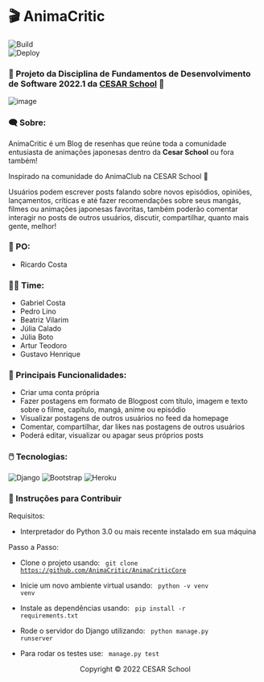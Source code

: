 # :clapper: AnimaCritic

![Build](https://img.shields.io/github/workflow/status/AnimaCritic/AnimaCriticCore/Django%20CI?label=Build)  
![Deploy](https://img.shields.io/github/workflow/status/AnimaCritic/AnimaCriticCore/Deploy?label=Deploy)

### 🚀 Projeto da Disciplina de Fundamentos de Desenvolvimento de Software 2022.1 da [CESAR School](https://www.cesar.school) 🧡


![image](https://user-images.githubusercontent.com/69666481/169938080-4c5fba62-6966-4b63-b676-7919cba5093f.png)


### :left_speech_bubble: Sobre:

AnimaCritic é um Blog de resenhas que reúne toda a comunidade entusiasta de animações japonesas dentro da **Cesar School** ou fora também!

Inspirado na comunidade do AnimaClub na CESAR School 🧡

Usuários podem escrever posts falando sobre novos episódios, opiniões, lançamentos, críticas e até fazer recomendações sobre seus mangás, filmes ou animações japonesas favoritas, também poderão comentar interagir no posts de outros usuários, discutir, compartilhar, quanto mais gente, melhor!

### :bust_in_silhouette: PO:
* Ricardo Costa

### :man_technologist: Time:
* Gabriel Costa
* Pedro Lino
* Beatriz Vilarim 
* Júlia Calado
* Júlia Boto
* Artur Teodoro
* Gustavo Henrique

### :dart: Principais Funcionalidades:
* Criar uma conta própria
* Fazer postagens em formato de Blogpost com título, imagem e texto sobre o filme, capítulo, mangá, anime ou episódio
* Visualizar postagens de outros usuários no feed da homepage
* Comentar, compartilhar, dar likes nas postagens de outros usuários
* Poderá editar, visualizar ou apagar seus próprios posts

### :computer_mouse: Tecnologias:
![Django](https://img.shields.io/badge/django-%23092E20.svg?style=for-the-badge&logo=django&logoColor=white)
![Bootstrap](https://img.shields.io/badge/bootstrap-%23563D7C.svg?style=for-the-badge&logo=bootstrap&logoColor=white)
![Heroku](https://img.shields.io/badge/heroku-%23430098.svg?style=for-the-badge&logo=heroku&logoColor=white)

### 🔧 Instruções para Contribuir

Requisitos:
* Interpretador do Python 3.0 ou mais recente instalado em sua máquina

Passo a Passo:

* Clone o projeto usando: <code> git clone https://github.com/AnimaCritic/AnimaCriticCore </code>

* Inicie um novo ambiente virtual usando: <code> python -v venv venv </code>

* Instale as dependências usando: <code> pip install -r requirements.txt </code>

* Rode o servidor do Django utilizando: <code> python manage.py runserver </code>

* Para rodar os testes use: <code> manage.py test </code>

<p align="center">Copyright © 2022 CESAR School</p>
